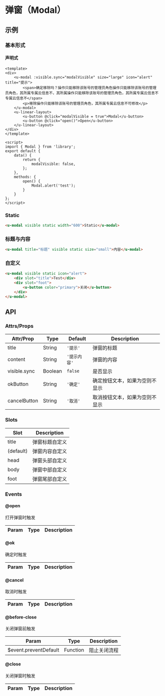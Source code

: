 # 弹窗（Modal）

## 示例
### 基本形式

#### 声明式

``` vue
<template>
<div>
    <u-modal :visible.sync="modalVisible" size="large" icon="alert" title="提示">
        <span>确定移除吗？操作只能移除该账号的管理员角色操作只能移除该账号的管理员角色，其所属专属云信息不，其所属操作只能移除该账号的管理员角色，其所属专属云信息不专属云信息不</span>
        <p>移除操作只能移除该账号的管理员角色，其所属专属云信息不可修改</p>
    </u-modal>
    <u-linear-layout>
        <u-button @click="modalVisible = true">Modal</u-button>
        <u-button @click="open()">Open</u-button>
    </u-linear-layout>
</div>
</template>

<script>
import { Modal } from 'library';
export default {
    data() {
        return {
            modalVisible: false,
        };
    },
    methods: {
        open() {
            Modal.alert('test');
        }
    }
};
</script>
```

<!-- #### 命令式 -->

### Static

``` html
<u-modal visible static width="600">Static</u-modal>
```

### 标题与内容

``` html
<u-modal title="标题" visible static size="small">内容</u-modal>
```

### 自定义

``` html
<u-modal visible static icon="alert">
    <div slot="title">Test</div>
    <div slot="foot">
        <u-button color="primary">关闭</u-button>
    </div>
</u-modal>
```

## API
### Attrs/Props

| Attr/Prop | Type | Default | Description |
| --------- | ---- | ------- | ----------- |
| title | String | `'提示'` | 弹窗的标题 |
| content | String | `'提示内容'` | 弹窗的内容 |
| visible.sync | Boolean | `false` | 是否显示 |
| okButton | String | `'确定'` | 确定按钮文本，如果为空则不显示 |
| cancelButton | String | `'取消'` | 取消按钮文本，如果为空则不显示 |

### Slots

| Slot | Description |
| ---- | ----------- |
| title | 弹窗标题自定义 |
| (default) | 弹窗内容自定义 |
| head | 弹窗头部自定义 |
| body | 弹窗中部自定义 |
| foot | 弹窗尾部自定义 |

### Events

#### @open

打开弹窗时触发

| Param | Type | Description |
| ----- | ---- | ----------- |

#### @ok

确定时触发

| Param | Type | Description |
| ----- | ---- | ----------- |

#### @cancel

取消时触发

| Param | Type | Description |
| ----- | ---- | ----------- |

#### @before-close

关闭弹窗前触发

| Param | Type | Description |
| ----- | ---- | ----------- |
| $event.preventDefault | Function | 阻止关闭流程 |

#### @close

关闭弹窗时触发

| Param | Type | Description |
| ----- | ---- | ----------- |
